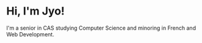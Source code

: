 # Hi, I'm Jyo!

I'm a senior in CAS studying Computer Science and minoring in French and Web Development. 
